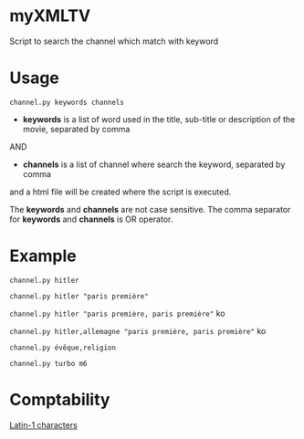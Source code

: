 # myXMLTV
Script to search the channel which match with keyword

# Usage
```channel.py keywords channels```

- **keywords** is a list of word used in the title, sub-title or description of the movie, separated by comma

AND

- **channels** is a list of channel where search the keyword, separated by comma

and a html file will be created where the script is executed.

The **keywords** and **channels** are not case sensitive.
The comma separator for **keywords** and **channels** is OR operator.

# Example
```channel.py hitler```

```channel.py hitler "paris première"```

```channel.py hitler "paris première, paris première"``` ko

```channel.py hitler,allemagne "paris première, paris première"``` ko

```channel.py évêque,religion```

```channel.py turbo m6 ```

# Comptability

[Latin-1 characters](https://fr.wikipedia.org/wiki/ISO/CEI_8859-1)
